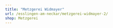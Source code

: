 ```yaml
---
title: "Metzgerei Widmayer"
url: /esslingen-am-neckar/metzgerei-widmayer-2/
shop: Metzgerei
---
```

